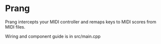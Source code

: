 # Prang

Prang intercepts your MIDI controller and remaps keys to MIDI scores from MIDI files.

Wiring and component guide is in src/main.cpp
